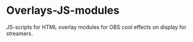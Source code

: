 # Overlays-JS-modules
JS-scripts for HTML overlay modules for OBS cool effects on display for streamers.
